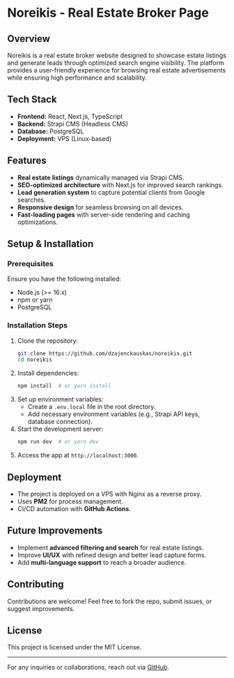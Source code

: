 # Noreikis - Real Estate Broker Page

## Overview
Noreikis is a real estate broker website designed to showcase estate listings and generate leads through optimized search engine visibility. The platform provides a user-friendly experience for browsing real estate advertisements while ensuring high performance and scalability.

## Tech Stack
- **Frontend:** React, Next.js, TypeScript
- **Backend:** Strapi CMS (Headless CMS)
- **Database:** PostgreSQL
- **Deployment:** VPS (Linux-based)

## Features
- **Real estate listings** dynamically managed via Strapi CMS.
- **SEO-optimized architecture** with Next.js for improved search rankings.
- **Lead generation system** to capture potential clients from Google searches.
- **Responsive design** for seamless browsing on all devices.
- **Fast-loading pages** with server-side rendering and caching optimizations.

## Setup & Installation
### Prerequisites
Ensure you have the following installed:
- Node.js (>= 16.x)
- npm or yarn
- PostgreSQL

### Installation Steps
1. Clone the repository:
   ```sh
   git clone https://github.com/dzajenckauskas/noreikis.git
   cd noreikis
   ```
2. Install dependencies:
   ```sh
   npm install  # or yarn install
   ```
3. Set up environment variables:
   - Create a `.env.local` file in the root directory.
   - Add necessary environment variables (e.g., Strapi API keys, database connection).
4. Start the development server:
   ```sh
   npm run dev  # or yarn dev
   ```
5. Access the app at `http://localhost:3000`.

## Deployment
- The project is deployed on a VPS with Nginx as a reverse proxy.
- Uses **PM2** for process management.
- CI/CD automation with **GitHub Actions**.

## Future Improvements
- Implement **advanced filtering and search** for real estate listings.
- Improve **UI/UX** with refined design and better lead capture forms.
- Add **multi-language support** to reach a broader audience.

## Contributing
Contributions are welcome! Feel free to fork the repo, submit issues, or suggest improvements.

## License
This project is licensed under the MIT License.

---
For any inquiries or collaborations, reach out via [GitHub](https://github.com/dzajenckauskas/).

